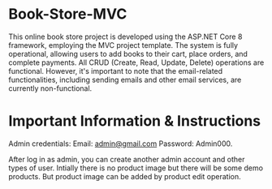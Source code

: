 # Book-Store-MVC
This online book store project is developed using the ASP.NET Core 8 framework, employing the MVC project template. The system is fully operational, allowing users to add books to their cart, place orders, and complete payments. All CRUD (Create, Read, Update, Delete) operations are functional. However, it's important to note that the email-related functionalities, including sending emails and other email services, are currently non-functional.

# Important Information & Instructions

Admin credentials:
    Email: admin@gmail.com
    Password: Admin000.

After log in as admin, you can create another admin account and other types of user.
Intially there is no product image but there will be some demo products. But product image can be added by product edit operation.
